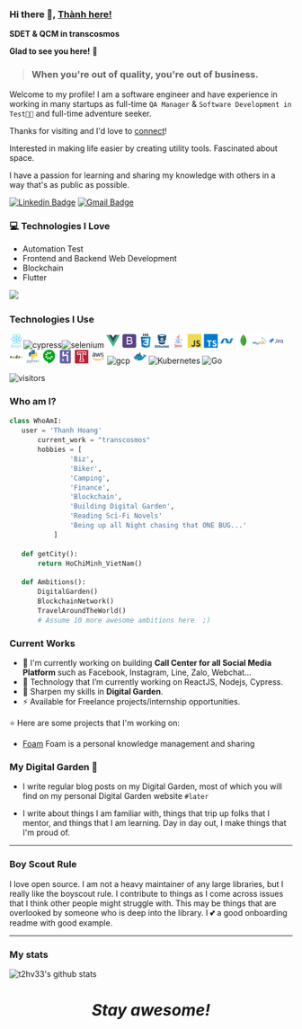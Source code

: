 
### Hi there 👋, [Thành here!](https://www.linkedin.com/in/hoangvietthanh/)
**SDET & QCM in transcosmos**

**Glad to see you here!** :star_struck:
><h3>When you're out of quality, you're out of business.</h3>

Welcome to my profile! I am a software engineer and have experience in working in many startups as full-time `QA Manager` & `Software Development in Test👨‍💻` and full-time adventure seeker. 

Thanks for visiting and I'd love to [connect](https://www.linkedin.com/in/hoangvietthanh)!

Interested in making life easier by creating utility tools. Fascinated about space.

I have a passion for learning and sharing my knowledge with others in a way that's as public as possible.

[![Linkedin Badge](https://img.shields.io/badge/-hoangvietthanh-blue?style=flat-square&logo=Linkedin&logoColor=white&link=https://www.linkedin.com/in/hoangvietthanh/)](https://www.linkedin.com/in/hoangvietthanh)
[![Gmail Badge](https://img.shields.io/badge/-t2hv33-c14438?style=flat-square&logo=Gmail&logoColor=white&link=mailto:t2hv33@gmail.com)](mailto:t2hv33@gmail.com) 


### :computer: Technologies I Love
* Automation Test
* Frontend and Backend Web Development
* Blockchain
* Flutter

<img src = "https://github-readme-stats.vercel.app/api/top-langs/?username=t2hv33&layout=compact">

 
### Technologies I Use
<p align="left">
<img src="https://raw.githubusercontent.com/devicons/devicon/master/icons/react/react-original-wordmark.svg" alt="react" width="25" height="25" /><img src="https://raw.githubusercontent.com/cypress-io/cypress-icons/master/src/logo/cypress-io-logo-round.svg" alt="cypress" width="25" height="25" /><img src="https://raw.githubusercontent.com/SeleniumHQ/www.seleniumhq.org/master/src/main/webapp/images/originals/Selenium%20Logo%20Upright.svg" alt="selenium" width="25" height="25" />
<img src="https://raw.githubusercontent.com/devicons/devicon/master/icons/vuejs/vuejs-original.svg" alt="vue" width="25" height="25" />
<img src="https://raw.githubusercontent.com/devicons/devicon/master/icons/bootstrap/bootstrap-plain.svg" alt="bootstrap" width="25" height="25" />
<img src="https://raw.githubusercontent.com/devicons/devicon/master/icons/css3/css3-original-wordmark.svg" alt="css3" width="25" height="25" />
<img src="https://raw.githubusercontent.com/devicons/devicon/master/icons/bitbucket/bitbucket-original-wordmark.svg" width="25" height="25" />
<img src="https://raw.githubusercontent.com/devicons/devicon/master/icons/java/java-original-wordmark.svg" alt="java" width="25" height="25" />
<img src="https://raw.githubusercontent.com/devicons/devicon/master/icons/javascript/javascript-original.svg" alt="javascript" width="25" height="25" />
<img src="https://raw.githubusercontent.com/devicons/devicon/master/icons/typescript/typescript-original.svg" alt="typescript" width="25" height="25" />
<img src="https://raw.githubusercontent.com/devicons/devicon/master/icons/dot-net/dot-net-original.svg" alt=".NET" width="25" height="25" />
<img src="https://raw.githubusercontent.com/devicons/devicon/master/icons/mongodb/mongodb-original.svg" alt="mongodb" width="25" height="25" />
<img src="https://raw.githubusercontent.com/devicons/devicon/master/icons/mysql/mysql-original-wordmark.svg" alt="mysql" width="25" height="25" />
<img src="https://raw.githubusercontent.com/devicons/devicon/master/icons/jira/jira-original-wordmark.svg" alt="jira" width="25" height="25" />
<img src="https://raw.githubusercontent.com/devicons/devicon/master/icons/nodejs/nodejs-original-wordmark.svg" alt="nodejs" width="25" height="25" />
<img src="https://raw.githubusercontent.com/devicons/devicon/master/icons/python/python-original-wordmark.svg" alt="python" width="25" height="25" />
<img src="https://raw.githubusercontent.com/devicons/devicon/master/icons/cucumber/cucumber-plain.svg" alt="cucumber" width="25" height="25" />
<img src="https://raw.githubusercontent.com/devicons/devicon/master/icons/heroku/heroku-plain.svg" alt="heroku" width="25" height="25" />
<img src="https://raw.githubusercontent.com/devicons/devicon/master/icons/travis/travis-plain.svg" alt="travis" width="25" height="25" />
<img src="https://raw.githubusercontent.com/github/explore/80688e429a7d4ef2fca1e82350fe8e3517d3494d/topics/aws/aws.png" alt="aws" width="25" height="25" />
<img src="https://www.vectorlogo.zone/logos/google_cloud/google_cloud-icon.svg" alt="gcp" width="25" height="25" />
<img src="https://raw.githubusercontent.com/devicons/devicon/master/icons/docker/docker-original.svg" alt="Docker" width="25" height="25" />
<img src="https://www.vectorlogo.zone/logos/kubernetes/kubernetes-icon.svg" alt="Kubernetes" width="25" height="25" />
<img src="https://cdn.jsdelivr.net/gh/devicons/devicon/icons/go/go-original.svg" alt="Go" width="25" height="25" />
</p>

<p><img src="https://visitor-badge.glitch.me/badge?page_id=t2hv33.t2hv33" alt="visitors"></p>
 
 ### Who am I?
 ```python
 class WhoAmI:
 	user = 'Thanh Hoang'
		current_work = "transcosmos"
		hobbies = [
				'Biz',
				'Biker',
				'Camping',
				'Finance',
				'Blockchain',
				'Building Digital Garden',
				'Reading Sci-Fi Novels'
				'Being up all Night chasing that ONE BUG...'
			]
	
	def getCity():
		return HoChiMinh_VietNam()
	
	def Ambitions():
		DigitalGarden()
		BlockchainNetwork()
		TravelAroundTheWorld()
		# Assume 10 more awesome ambitions here  ;)

 ```

### Current Works
- 🔭 I'm currently working on  building **Call Center for all Social Media Platform** such as Facebook, Instagram, Line, Zalo, Webchat...
- 🔭 Technology that I’m currently working on ReactJS, Nodejs, Cypress.
- 🌱 Sharpen my skills in **Digital Garden**.
- ⚡ Available for Freelance projects/internship opportunities.

:star: Here are some projects that I'm working on:
- [Foam](https://foambubble.github.io/foam/) Foam is a personal knowledge management and sharing

### My Digital Garden 🌱

- I write regular blog posts on my Digital Garden, most of which you will find on my personal Digital Garden website `#later`

- I write about things I am familiar with, things that trip up folks that I mentor, and things that I am learning.  Day in day out, I make things that I'm proud of.

---

### Boy Scout Rule

I love open source.  I am not a heavy maintainer of any large libraries, but I really like the boyscout rule.  I contribute to things as I come across issues that I think other people might struggle with.  This may be things that are overlooked by someone who is deep into the library.  I 💕 a good onboarding readme with good example.

---

### My stats

![t2hv33's github stats](https://github-readme-stats.vercel.app/api?username=t2hv33&show_icons=true&hide=[%22issues%22])
 
 
<h1 align='center'><i>Stay awesome!</i></h1>